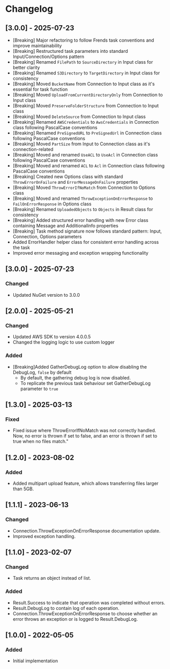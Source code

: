 ﻿# Changelog

## [3.0.0] - 2025-07-23

- [Breaking] Major refactoring to follow Frends task conventions and improve maintainability
- [Breaking] Restructured task parameters into standard Input/Connection/Options pattern
- [Breaking] Renamed `FilePath` to `SourceDirectory` in Input class for better clarity
- [Breaking] Renamed `S3Directory` to `TargetDirectory` in Input class for consistency
- [Breaking] Moved `BucketName` from Connection to Input class as it's essential for task function
- [Breaking] Moved `UploadFromCurrentDirectoryOnly` from Connection to Input class
- [Breaking] Moved `PreserveFolderStructure` from Connection to Input class
- [Breaking] Moved `DeleteSource` from Connection to Input class
- [Breaking] Renamed `AWSCredentials` to `AwsCredentials` in Connection class following PascalCase conventions
- [Breaking] Renamed `PreSignedURL` to `PreSignedUrl` in Connection class following PascalCase conventions
- [Breaking] Moved `PartSize` from Input to Connection class as it's connection-related
- [Breaking] Moved and renamed `UseACL` to `UseAcl` in Connection class following PascalCase conventions
- [Breaking] Moved and renamed `ACL` to `Acl` in Connection class following PascalCase conventions
- [Breaking] Created new Options class with standard `ThrowErrorOnFailure` and `ErrorMessageOnFailure` properties
- [Breaking] Moved `ThrowErrorIfNoMatch` from Connection to Options class
- [Breaking] Moved and renamed `ThrowExceptionOnErrorResponse` to `FailOnErrorResponse` in Options class
- [Breaking] Renamed `UploadedObjects` to `Objects` in Result class for consistency
- [Breaking] Added structured error handling with new Error class containing Message and AdditionalInfo properties
- [Breaking] Task method signature now follows standard pattern: Input, Connection, Options parameters
- Added ErrorHandler helper class for consistent error handling across the task
- Improved error messaging and exception wrapping functionality


## [3.0.0] - 2025-07-23
### Changed
- Updated NuGet version to 3.0.0

## [2.0.0] - 2025-05-21
### Changed
- Updated AWS SDK to version 4.0.0.5
- Changed the logging logic to use custom logger
### Added
- [Breaking]Added GatherDebugLog option to allow disabling the DebugLog, `false` by default
  - By default, the gathering debug log is now disabled.
  - To replicate the previous task behaviour set GatherDebugLog parameter to `true`

## [1.3.0] - 2025-03-13
### Fixed
- Fixed issue where ThrowErrorIfNoMatch was not correctly handled. Now, no error is thrown if set to false, and an error is thrown if set to true when no files match."

## [1.2.0] - 2023-08-02
### Added
- Added multipart upload feature, which allows transferring files larger than 5GB.

## [1.1.1] - 2023-06-13
### Changed
- Connection.ThrowExceptionOnErrorResponse documentation update.
- Improved exception handling.

## [1.1.0] - 2023-02-07
### Changed
- Task returns an object instead of list.
### Added
- Result.Success to indicate that operation was completed without errors.
- Result.DebugLog to contain log of each operation.
- Connection.ThrowExceptionOnErrorResponse to choose whether an error throws an exception or is logged to Result.DebugLog.

## [1.0.0] - 2022-05-05
### Added
- Initial implementation
